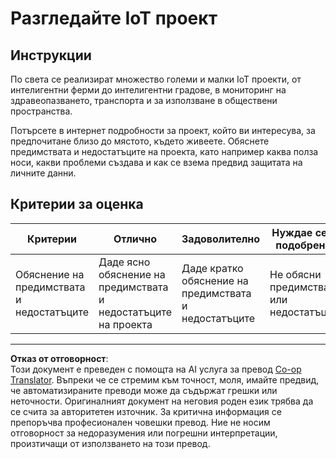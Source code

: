 <!--
CO_OP_TRANSLATOR_METADATA:
{
  "original_hash": "7ef1cec2d27b086032d46ab1958f3e99",
  "translation_date": "2025-08-28T10:26:41+00:00",
  "source_file": "1-getting-started/lessons/1-introduction-to-iot/assignment.md",
  "language_code": "bg"
}
-->
# Разгледайте IoT проект

## Инструкции

По света се реализират множество големи и малки IoT проекти, от интелигентни ферми до интелигентни градове, в мониторинг на здравеопазването, транспорта и за използване в обществени пространства.

Потърсете в интернет подробности за проект, който ви интересува, за предпочитане близо до мястото, където живеете. Обяснете предимствата и недостатъците на проекта, като например каква полза носи, какви проблеми създава и как се взема предвид защитата на личните данни.

## Критерии за оценка

| Критерии | Отлично | Задоволително | Нуждае се от подобрение |
| -------- | --------- | -------- | ----------------- |
| Обяснение на предимствата и недостатъците | Даде ясно обяснение на предимствата и недостатъците на проекта | Даде кратко обяснение на предимствата и недостатъците | Не обясни предимствата или недостатъците |

---

**Отказ от отговорност**:  
Този документ е преведен с помощта на AI услуга за превод [Co-op Translator](https://github.com/Azure/co-op-translator). Въпреки че се стремим към точност, моля, имайте предвид, че автоматизираните преводи може да съдържат грешки или неточности. Оригиналният документ на неговия роден език трябва да се счита за авторитетен източник. За критична информация се препоръчва професионален човешки превод. Ние не носим отговорност за недоразумения или погрешни интерпретации, произтичащи от използването на този превод.